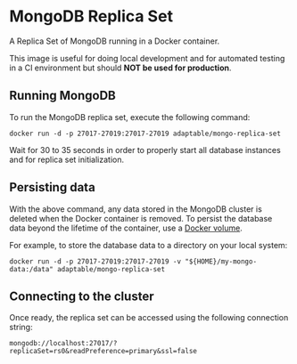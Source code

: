 # MongoDB Replica Set

A Replica Set of MongoDB running in a Docker container.

This image is useful for doing local development and for automated testing in a CI environment but should **NOT be used for production**.

## Running MongoDB

To run the MongoDB replica set, execute the following command:

```shell
docker run -d -p 27017-27019:27017-27019 adaptable/mongo-replica-set
```

Wait for 30 to 35 seconds in order to properly start all database instances and for replica set initialization.

## Persisting data

With the above command, any data stored in the MongoDB cluster is deleted when the Docker container is removed.
To persist the database data beyond the lifetime of the container, use a [Docker volume](https://docs.docker.com/storage/volumes/).

For example, to store the database data to a directory on your local system:

```shell
docker run -d -p 27017-27019:27017-27019 -v "${HOME}/my-mongo-data:/data" adaptable/mongo-replica-set
```

## Connecting to the cluster

Once ready, the replica set can be accessed using the following connection string:

```shell
mongodb://localhost:27017/?replicaSet=rs0&readPreference=primary&ssl=false
```

